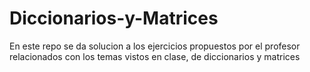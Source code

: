 # Diccionarios-y-Matrices
En este repo se da solucion a los ejercicios propuestos por el profesor relacionados con los temas vistos en clase, de diccionarios y matrices
